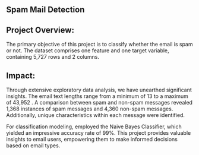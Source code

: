 ## Spam Mail Detection
## Project Overview:
The primary objective of this project is to classify whether the email is spam or not. The dataset comprises one feature and one target variable, containing 5,727 rows and 2 columns.

## Impact:
Through extensive exploratory data analysis, we have unearthed significant insights. The email text lengths range from a minimum of 13  to a maximum of 43,952 . A comparison between spam and non-spam messages revealed 1,368 instances of spam messages and 4,360 non-spam messages. Additionally, unique characteristics within each message were identified.

For classification modeling,  employed the Naive Bayes Classifier, which yielded an impressive accuracy rate of 99%. This project provides valuable insights to email users, empowering them to make informed decisions based on email types.
